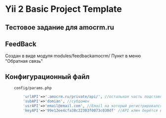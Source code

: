 Yii 2 Basic Project Template
============================

Тестовое задание для amocrm.ru
-------------------


FeedBack
------------
Создан в виде модуля
		modules/feedbackamocrm/
Пункт в меню "Обратная связь"
     
Конфигурационный файл
---------------------    
     	config/params.php
```php     	
    	'urlAPI'=>'.amocrm.ru/private/api/', //оcтальная часть подставляется в зависимости от команды 
    	'subAPI'=>'domian', //субдомен
    	'usrAPI'=>'email@email.com', //Email на который регистрировался пользователь
    	'keyAPI'=>'99e12ee4cfa38c22303f0073c030df' //API ключ берётся в кабинете пользователя
```
